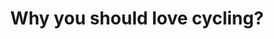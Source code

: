 ---
templateKey: home-page
title: Why you should love cycling?

mainpitch:
  - description: |
        I truly believe that mountain biking is one of the best ways to connect with nature and escape the city. It's becoming increasingly difficult to disconnect from  technology and live in the moment - both of which become much easier if you're pedalling through forested singletrack, navigating roots and rocks and focusing on the trail ahead.
    title: |
        MOUNTAIN BIKING CONNECTS US TO THE NATURAL WORLD.
    img: /img/bike-nature.jpg
  - description: |
        If you've never tried mountain biking, it's easy to watch professional mountain bikers race or compete and think  "it's just like riding a bike, right?" Well, not really.  Mountain biking takes a high degree of mental and physical stamina, whether you're competing or just trying to keep up with your mountain bike fanatic friend. It allows us to recognize our weaknesses and work on our skills to become better riders. Every mountain biker will crash, but mountain biking is a great way to push your comfort zone and gain confidence.  Ride with mountain bikers that are faster than you and more technically strong - instead of feeling defeated by their  skills,  power through to keep up with them and improve your technique. 
    title: |
        MOUNTAIN BIKING IS CHALLENGING.  
      
    img: /img/bike-challenge.jpg
  - description: |
        Yes, mountain biking can be an incredible challenge, but on the opposite side... it can also make us feel superhuman.  Nothing beats the feeling when you finally ride a drop, obstacle or skinny you've been trying to conquer for months (or years), or when you dig deep in your lungs to power through a gruelling climb to reach the summit.  These moments of perseverance and success offer up incredible motivators  to increase our confidence both on and off the bike, as well as feel stronger and more capable. 
    title: |
         MOUNTAIN BIKING MAKES US FEEL SUPERHUMAN.
    img: /img/super-hero.jpg
  - description: |
        The mountain biking community is incredible, and it spans across the globe.  There's a certain magic that happens when people come together to ride bikes. You end up not only motivating each other on the bike, but also creating life-long memories over delicious meals and post-ride beverages. You end up learning together and elevating each other's experience through a shared connection.  You also share that passion and love of sport with the people around you, offering inspiration and new perspectives to people that are new to the sport.  
    title: |
        MOUNTAIN BIKING CREATES CONNECTIONS. 
    img: /img/bike-friend.jpg
  - description: |
        From technical skills that require balance, focus and proper body positioning to cardio sprints - mountain biking offers up a dynamic work-out that makes us stronger.  Whether testing our your balance when riding over a skinny or pushing your cardio limits on an excruciating climb, mountain biking requires strength, focus and healthy lungs.
    title: |
        MOUNTAIN BIKING IS A DYNAMIC WORK-OUT. 
    img: /img/workout.jpg
  - description: |
        Do we need to say more?! Beer (or a beverage of your choice) seems to go hand-in-hand with mountain biking.  After breaking a good sweat with good friends, chatting about the day's ride over a cold one is the perfect way to decompress and  top off the ride. 
    title: |
        MOUNTAIN BIKING AND BEER. 
    img: /img/beer-bike.jpg
---